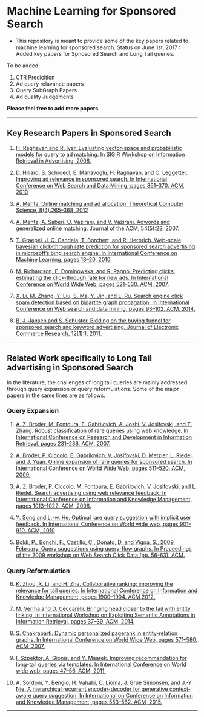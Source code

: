 # Machine Learning for Sponsored Search
* This repository is meant to provide some of the key papers related to machine learning for sponsored search.
Status on June 1st, 2017 : Added key papers for Spnosored Search and Long Tail queries.

To be added:
1. CTR Predicition
2. Ad query relavance papers
3. Query SubGraph Papers
4. Ad quality Judgements

**Please feel free to add more papers.**

-----------------------------------------------------------------------------------------------------------------------------

## Key Research Papers in Sponsored Search

1. [H. Raghavan and R. Iyer. Evaluating vector-space and probabilistic models for query to ad matching. In SIGIR Workshop on Information Retrieval in Advertising, 2008.](https://pdfs.semanticscholar.org/31f9/4b8c3e2676466bdb273263364a6d9de2b027.pdf)

2. [D. Hillard, S. Schroedl, E. Manavoglu, H. Raghavan, and C. Leggetter. Improving ad relevance in sponsored search. In International Conference on Web Search and Data Mining, pages 361–370. ACM, 2010](http://dl.acm.org/citation.cfm?id=1718532)

3. [A. Mehta. Online matching and ad allocation. Theoretical Computer Science, 8(4):265–368, 2012](http://www.nowpublishers.com/article/Details/TCS-057)
 
4. [ A. Mehta, A. Saberi, U. Vazirani, and V. Vazirani. Adwords and generalized online matching. Journal of the ACM, 54(5):22, 2007.](http://dl.acm.org/citation.cfm?id=1284321)

5. [T. Graepel, J. Q. Candela, T. Borchert, and R. Herbrich. Web-scale bayesian click-through rate prediction for sponsored search advertising in microsoft’s bing search engine. In International Conference on Machine Learning, pages 13–20, 2010.](http://machinelearning.wustl.edu/mlpapers/paper_files/icml2010_GraepelCBH10.pdf)

6. [M. Richardson, E. Dominowska, and R. Ragno. Predicting clicks: estimating the click-through rate for new ads. In International Conference on World Wide Web, pages 521–530. ACM, 2007.](http://dl.acm.org/citation.cfm?id=1242643)

7. [X. Li, M. Zhang, Y. Liu, S. Ma, Y. Jin, and L. Ru. Search engine click spam detection based on bipartite graph propagation. In International Conference on Web search and data mining, pages 93–102. ACM, 2014.](http://dl.acm.org/citation.cfm?id=2556214)

8. [ B. J. Jansen and S. Schuster. Bidding on the buying funnel for sponsored search and keyword advertising. Journal of Electronic Commerce Research, 12(1):1, 2011.](http://search.proquest.com/openview/16426d3e812dcfe0c9919456c5174540/1?pq-origsite=gscholar&cbl=44515) 

-----------------------------------------------------------------------------------------------------------------------------

## Related Work specifically to Long Tail advertising in Sponsored Search

In the literature, the challenges of long tail queries are mainly addressed through query expansion or query reformulations. Some of the major papers in the same lines are as follows.

### Query Expansion

1. [A. Z. Broder, M. Fontoura, E. Gabrilovich, A. Joshi, V. Josifovski, and T. Zhang. Robust classification of rare queries using web knowledge. In International Conference on Research and Development in Information Retrieval, pages 231–238. ACM, 2007.](http://dl.acm.org/citation.cfm?id=1277783)

2. [A. Broder, P. Ciccolo, E. Gabrilovich, V. Josifovski, D. Metzler, L. Riedel, and J. Yuan. Online expansion of rare queries for sponsored search. In International Conference on World Wide Web, pages 511–520. ACM, 2009.](http://dl.acm.org/citation.cfm?id=1526778)

3. [A. Z. Broder, P. Ciccolo, M. Fontoura, E. Gabrilovich, V. Josifovski, and L. Riedel. Search advertising using web relevance feedback. In International Conference on Information and Knowledge Management, pages 1013–1022. ACM, 2008.](http://dl.acm.org/citation.cfm?id=1458217)

4.  [Y. Song and L.-w. He. Optimal rare query suggestion with implicit user feedback. In International Conference on World wide web, pages 901–910. ACM, 2010](http://dl.acm.org/citation.cfm?id=1772782)

5. [Boldi, P., Bonchi, F., Castillo, C., Donato, D. and Vigna, S., 2009, February. Query suggestions using query-flow graphs. In Proceedings of the 2009 workshop on Web Search Click Data (pp. 56-63). ACM.](http://dl.acm.org/citation.cfm?id=1507518)

### Query Reformulation

6. [K. Zhou, X. Li, and H. Zha. Collaborative ranking: improving the relevance for tail queries. In International Conference on Information and Knowledge Management, pages 1900–1904. ACM,2012.](http://dl.acm.org/citation.cfm?id=2398540)

7. [M. Verma and D. Ceccarelli. Bringing head closer to the tail with entity linking. In International Workshop on Exploiting Semantic Annotations in Information Retrieval, pages 37–39. ACM, 2014.](http://dl.acm.org/citation.cfm?id=2666196)

8. [ S. Chakrabarti. Dynamic personalized pagerank in entity-relation graphs. In International Conference on World Wide Web, pages 571–580. ACM, 2007.](http://dl.acm.org/citation.cfm?id=1242650)

9. [I. Szpektor, A. Gionis, and Y. Maarek. Improving recommendation for long-tail queries via templates. In International Conference on World wide web, pages 47–56. ACM, 2011.](http://dl.acm.org/citation.cfm?id=1963416)

10. [ A. Sordoni, Y. Bengio, H. Vahabi, C. Lioma, J. Grue Simonsen, and J.-Y. Nie. A hierarchical recurrent encoder-decoder for generative context-aware query suggestion. In International on Conference on Information and Knowledge Management, pages 553–562. ACM, 2015.](http://dl.acm.org/citation.cfm?id=2806493)

-----------------------------------------------------------------------------------------------------------------------------

